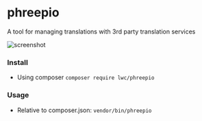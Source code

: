 phreepio
========
A tool for managing translations with 3rd party translation services

![screenshot](http://i.imgur.com/FwLjGgL.jpg)


### Install
- Using composer `composer require lwc/phreepio`


### Usage
- Relative to composer.json: `vendor/bin/phreepio`
